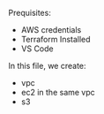 Prequisites:
- AWS credentials
- Terraform Installed
- VS Code



In this file, we create:
- vpc
- ec2 in the same vpc
- s3

  

